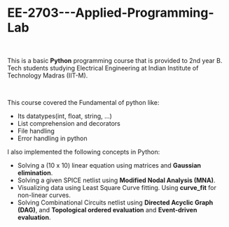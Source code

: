 # EE-2703---Applied-Programming-Lab

<br>

This is a basic **Python** programming course that is provided to 2nd year B. Tech students studying Electrical Engineering at Indian Institute of Technology Madras (IIT-M). 

<br>

This course covered the Fundamental of python like:
- Its datatypes(int, float, string, ...)
- List comprehension and decorators
- File handling
- Error handling in python


I also implemented the following concepts in Python:
- Solving a (10 x 10) linear equation using matrices and **Gaussian elimination**.
- Solving a given SPICE netlist using **Modified Nodal Analysis (MNA)**. 
- Visualizing data using Least Square Curve fitting. Using **curve_fit** for non-linear curves. 
- Solving Combinational Circuits netlist using **Directed Acyclic Graph (DAG)**, and **Topological ordered evaluation** and **Event-driven evaluation**.
